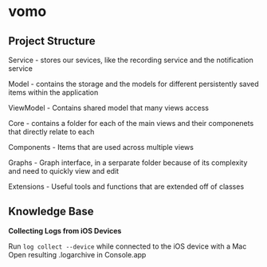 # vomo

## Project Structure

Service - stores our sevices, like the recording service and the notification service

Model - contains the storage and the models for different persistently saved items within the application

ViewModel - Contains shared model that many views access

Core - contains a folder for each of the main views and their componenets that directly relate to each

Components - Items that are used across multiple views 

Graphs - Graph interface, in a serparate folder because of its complexity and need to quickly view and edit

Extensions - Useful tools and functions that are extended off of classes

## Knowledge Base

**Collecting Logs from iOS Devices**

Run `log collect --device` while connected to the iOS device with a Mac
Open resulting .logarchive in Console.app
